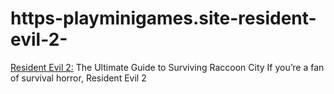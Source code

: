 # https-playminigames.site-resident-evil-2-
[Resident Evil 2:](https://playminigames.site/resident-evil-2/) The Ultimate Guide to Surviving Raccoon City If you’re a fan of survival horror, Resident Evil 2
